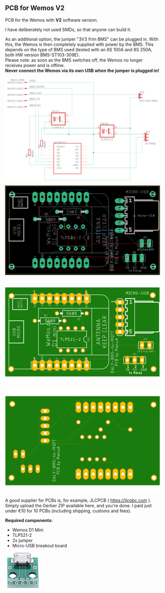 <h2>PCB for Wemos V2</h2>

PCB for the Wemos with <b>V2</b> software version.

I have deliberately not used SMDs, so that anyone can build it.

As an additional option, the jumper "3V3 frim BMS" can be plugged in. With this, the Wemos is then completely supplied with power by the BMS. This depends on the type of BMS used (tested with an 8S 100A and 8S 250A, both HW version BMS-ST103-309E). <br>
Please note: as soon as the BMS switches off, the Wemos no longer receives power and is offline.<br>
<b>Never connect the Wemos via its own USB when the jumper is plugged in!</b><br>

![DALY-BMS-to-MQTT_Schematic](DALY-BMS-to-MQTT_Schematic.png) 

![DALY-BMS-to-MQTT_Board](DALY-BMS-to-MQTT_Board.png) 

![DALY-BMS-to-MQTT_TopSide](DALY-BMS-to-MQTT_TopSide.png) 

![DALY-BMS-to-MQTT_BottomSide](DALY-BMS-to-MQTT_BottomSide.png) 

A good supplier for PCBs is, for example, JLCPCB ( https://jlcpbc.com ). Simply upload the Gerber ZIP available here, and you're done. I paid just under €10 for 10 PCBs (including shipping, customs and fees).

<b>Required components:</b>
- Wemos D1 Mini
- TLP521-2
- 2x jumper
- Micro-USB breakout board

![Micro-USB_Breakout](Micro-USB_Breakout.jpg)